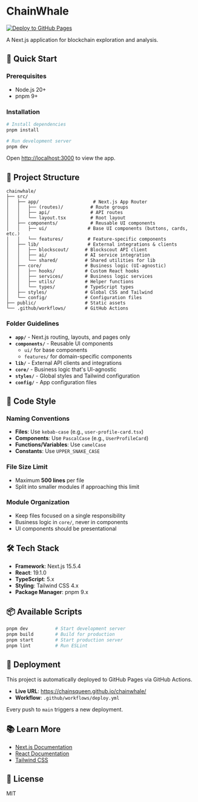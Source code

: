 # ChainWhale

[![Deploy to GitHub Pages](https://github.com/ChainsQueen/chainwhale/actions/workflows/deploy.yml/badge.svg)](https://github.com/ChainsQueen/chainwhale/actions/workflows/deploy.yml)

A Next.js application for blockchain exploration and analysis.

## 🚀 Quick Start

### Prerequisites

- Node.js 20+
- pnpm 9+

### Installation

```bash
# Install dependencies
pnpm install

# Run development server
pnpm dev
```

Open [http://localhost:3000](http://localhost:3000) to view the app.

## 📁 Project Structure

```
chainwhale/
├── src/
│   ├── app/                    # Next.js App Router
│   │   ├── (routes)/          # Route groups
│   │   ├── api/               # API routes
│   │   └── layout.tsx         # Root layout
│   ├── components/            # Reusable UI components
│   │   ├── ui/               # Base UI components (buttons, cards, etc.)
│   │   └── features/         # Feature-specific components
│   ├── lib/                  # External integrations & clients
│   │   ├── blockscout/      # Blockscout API client
│   │   ├── ai/              # AI service integration
│   │   └── shared/          # Shared utilities for lib
│   ├── core/                # Business logic (UI-agnostic)
│   │   ├── hooks/           # Custom React hooks
│   │   ├── services/        # Business logic services
│   │   ├── utils/           # Helper functions
│   │   └── types/           # TypeScript types
│   ├── styles/              # Global CSS and Tailwind
│   └── config/              # Configuration files
├── public/                  # Static assets
└── .github/workflows/       # GitHub Actions
```

### Folder Guidelines

- **`app/`** - Next.js routing, layouts, and pages only
- **`components/`** - Reusable UI components
  - `ui/` for base components
  - `features/` for domain-specific components
- **`lib/`** - External API clients and integrations
- **`core/`** - Business logic that's UI-agnostic
- **`styles/`** - Global styles and Tailwind configuration
- **`config/`** - App configuration files

## 🎨 Code Style

### Naming Conventions

- **Files**: Use `kebab-case` (e.g., `user-profile-card.tsx`)
- **Components**: Use `PascalCase` (e.g., `UserProfileCard`)
- **Functions/Variables**: Use `camelCase`
- **Constants**: Use `UPPER_SNAKE_CASE`

### File Size Limit

- Maximum **500 lines** per file
- Split into smaller modules if approaching this limit

### Module Organization

- Keep files focused on a single responsibility
- Business logic in `core/`, never in components
- UI components should be presentational

## 🛠️ Tech Stack

- **Framework**: Next.js 15.5.4
- **React**: 19.1.0
- **TypeScript**: 5.x
- **Styling**: Tailwind CSS 4.x
- **Package Manager**: pnpm 9.x

## 📦 Available Scripts

```bash
pnpm dev          # Start development server
pnpm build        # Build for production
pnpm start        # Start production server
pnpm lint         # Run ESLint
```

## 🚢 Deployment

This project is automatically deployed to GitHub Pages via GitHub Actions.

- **Live URL**: https://chainsqueen.github.io/chainwhale/
- **Workflow**: `.github/workflows/deploy.yml`

Every push to `main` triggers a new deployment.

## 📚 Learn More

- [Next.js Documentation](https://nextjs.org/docs)
- [React Documentation](https://react.dev)
- [Tailwind CSS](https://tailwindcss.com/docs)

## 📄 License

MIT
